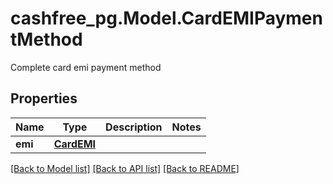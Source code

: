 # cashfree_pg.Model.CardEMIPaymentMethod
Complete card emi payment method

## Properties

Name | Type | Description | Notes
------------ | ------------- | ------------- | -------------
**emi** | [**CardEMI**](CardEMI.md) |  | 

[[Back to Model list]](../README.md#documentation-for-models) [[Back to API list]](../README.md#documentation-for-api-endpoints) [[Back to README]](../README.md)

